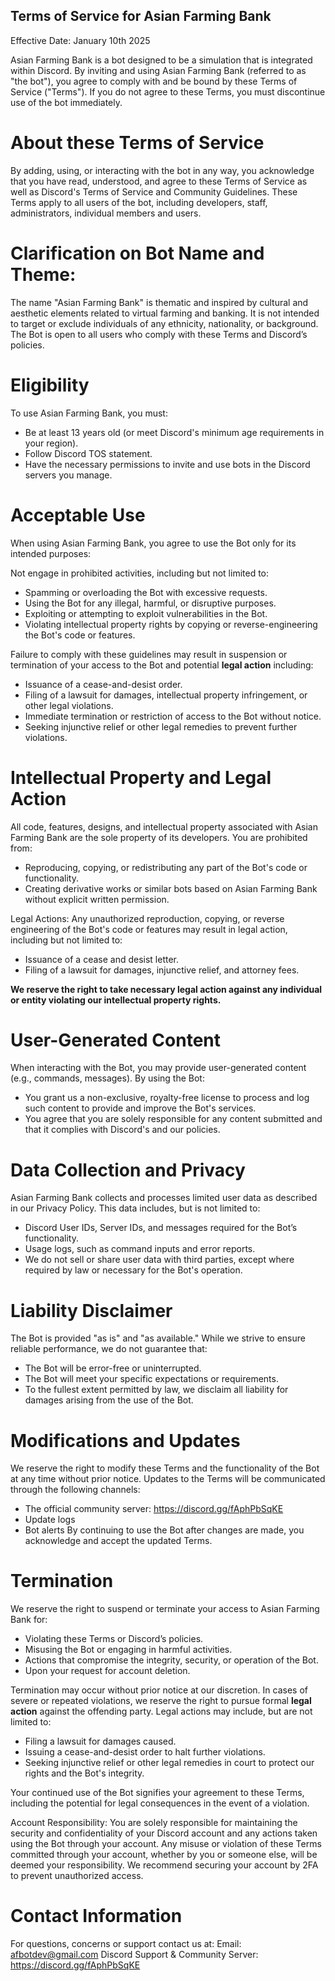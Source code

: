 ## Terms of Service for Asian Farming Bank
Effective Date: January 10th 2025

Asian Farming Bank is a bot designed to be a simulation that is integrated within Discord.  By inviting and using Asian Farming Bank (referred to as "the bot"), you agree to comply with and be bound by these Terms of Service ("Terms"). If you do not agree to these Terms, you must discontinue use of the bot immediately. 

# About these Terms of Service
By adding, using, or interacting with the bot in any way, you acknowledge that you have read, understood, and agree to these Terms of Service as well as Discord's Terms of Service and Community Guidelines. These Terms apply to all users of the bot, including developers, staff, administrators, individual members and users. 

# Clarification on Bot Name and Theme:  
The name "Asian Farming Bank" is thematic and inspired by cultural and aesthetic elements related to virtual farming and banking. It is not intended to target or exclude individuals of any ethnicity, nationality, or background. The Bot is open to all users who comply with these Terms and Discord’s policies.

# Eligibility
To use Asian Farming Bank, you must:
  - Be at least 13 years old (or meet Discord's minimum age requirements in your region).
  - Follow Discord TOS statement.
  - Have the necessary permissions to invite and use bots in the Discord servers you manage.

# Acceptable Use
When using Asian Farming Bank, you agree to use the Bot only for its intended purposes:

Not engage in prohibited activities, including but not limited to:
  - Spamming or overloading the Bot with excessive requests.
  - Using the Bot for any illegal, harmful, or disruptive purposes.
  - Exploiting or attempting to exploit vulnerabilities in the Bot.
  - Violating intellectual property rights by copying or reverse-engineering the Bot's code or features.

Failure to comply with these guidelines may result in suspension or termination of your access to the Bot and potential **legal action** including:
  - Issuance of a cease-and-desist order.
  - Filing of a lawsuit for damages, intellectual property infringement, or other legal violations.
  - Immediate termination or restriction of access to the Bot without notice.
  - Seeking injunctive relief or other legal remedies to prevent further violations.

# Intellectual Property and Legal Action
All code, features, designs, and intellectual property associated with Asian Farming Bank are the sole property of its developers. You are prohibited from:
  - Reproducing, copying, or redistributing any part of the Bot's code or functionality.
  - Creating derivative works or similar bots based on Asian Farming Bank without explicit written permission.

Legal Actions:
Any unauthorized reproduction, copying, or reverse engineering of the Bot's code or features may result in legal action, including but not   limited to:
  - Issuance of a cease and desist letter.
  - Filing of a lawsuit for damages, injunctive relief, and attorney fees.

**We reserve the right to take necessary legal action against any individual or entity violating our intellectual property rights.**

# User-Generated Content
When interacting with the Bot, you may provide user-generated content (e.g., commands, messages). By using the Bot:
  - You grant us a non-exclusive, royalty-free license to process and log such content to provide and improve the Bot's services.
  - You agree that you are solely responsible for any content submitted and that it complies with Discord's and our policies.

# Data Collection and Privacy
Asian Farming Bank collects and processes limited user data as described in our Privacy Policy. This data includes, but is not limited to:
  - Discord User IDs, Server IDs, and messages required for the Bot’s functionality.
  - Usage logs, such as command inputs and error reports.
  - We do not sell or share user data with third parties, except where required by law or necessary for the Bot's operation.

# Liability Disclaimer
The Bot is provided "as is" and "as available." While we strive to ensure reliable performance, we do not guarantee that:
  - The Bot will be error-free or uninterrupted.
  - The Bot will meet your specific expectations or requirements.
  - To the fullest extent permitted by law, we disclaim all liability for damages arising from the use of the Bot.

# Modifications and Updates
We reserve the right to modify these Terms and the functionality of the Bot at any time without prior notice. Updates to the Terms will be communicated through the following channels:
  - The official community server: https://discord.gg/fAphPbSqKE
  - Update logs
  - Bot alerts
By continuing to use the Bot after changes are made, you acknowledge and accept the updated Terms.

# Termination
We reserve the right to suspend or terminate your access to Asian Farming Bank for:
  - Violating these Terms or Discord’s policies.
  - Misusing the Bot or engaging in harmful activities.
  - Actions that compromise the integrity, security, or operation of the Bot.
  - Upon your request for account deletion.

Termination may occur without prior notice at our discretion. In cases of severe or repeated violations, we reserve the right to pursue formal **legal action** against the offending party. Legal actions may include, but are not limited to:
  - Filing a lawsuit for damages caused.
  - Issuing a cease-and-desist order to halt further violations.
  - Seeking injunctive relief or other legal remedies in court to protect our rights and the Bot's integrity.

Your continued use of the Bot signifies your agreement to these Terms, including the potential for legal consequences in the event of a violation.

Account Responsibility:
You are solely responsible for maintaining the security and confidentiality of your Discord account and any actions taken using the Bot through your account. Any misuse or violation of these Terms committed through your account, whether by you or someone else, will be deemed your responsibility. We recommend securing your account by 2FA to prevent unauthorized access.

# Contact Information
For questions, concerns or support contact us at:
  Email: afbotdev@gmail.com
  Discord Support & Community Server: https://discord.gg/fAphPbSqKE

